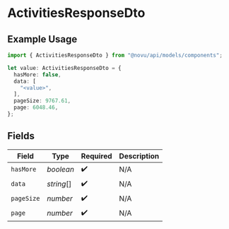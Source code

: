 # ActivitiesResponseDto

## Example Usage

```typescript
import { ActivitiesResponseDto } from "@novu/api/models/components";

let value: ActivitiesResponseDto = {
  hasMore: false,
  data: [
    "<value>",
  ],
  pageSize: 9767.61,
  page: 6048.46,
};
```

## Fields

| Field              | Type               | Required           | Description        |
| ------------------ | ------------------ | ------------------ | ------------------ |
| `hasMore`          | *boolean*          | :heavy_check_mark: | N/A                |
| `data`             | *string*[]         | :heavy_check_mark: | N/A                |
| `pageSize`         | *number*           | :heavy_check_mark: | N/A                |
| `page`             | *number*           | :heavy_check_mark: | N/A                |
